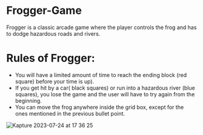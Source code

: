 # Frogger-Game

Frogger is a classic arcade game where the player controls the frog and has to dodge hazardous roads and rivers.


# Rules of Frogger:
- You will have a limited amount of time to reach the ending block (red square) before your time is up).
- If you get hit by a car( black squares) or run into a hazardous river (blue squares), you lose the game and the user will have to try again from the beginning.
- You can move the frog anywhere inside the grid box, except for the ones mentioned in the previous bullet point.

![Kapture 2023-07-24 at 17 36 25](https://github.com/Mosmoove/Frogger-Game/assets/115383064/3512f26f-c094-4f10-a841-3cfea0b850e6)
